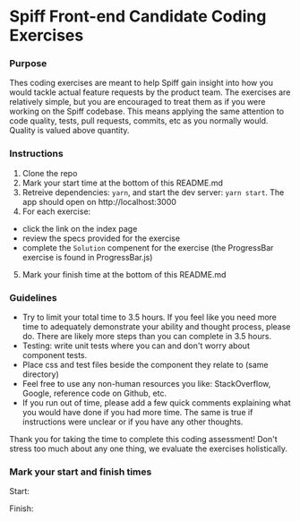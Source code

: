 # Spiff Front-end Candidate Coding Exercises

### Purpose
Thes coding exercises are meant to help Spiff gain insight into how you would tackle actual feature requests by the product team. The exercises are relatively simple, but you are encouraged to treat them as if you were working on the Spiff codebase. This means applying the same attention to code quality, tests, pull requests, commits, etc as you normally would. Quality is valued above quantity.

### Instructions
1. Clone the repo
2. Mark your start time at the bottom of this README.md
3. Retreive dependencies: `yarn`, and start the dev server: `yarn start`. The app should open on http://localhost:3000
4. For each exercise: 
  - click the link on the index page
  - review the specs provided for the exercise
  - complete the `Solution` compenent for the exercise (the ProgressBar exercise is found in ProgressBar.js)
5. Mark your finish time at the bottom of this README.md

### Guidelines

- Try to limit your total time to 3.5 hours. If you feel like you need more time to adequately demonstrate your ability and thought process, please do. There are likely more steps than you can complete in 3.5 hours.
- Testing: write unit tests where you can and don't worry about component tests.
- Place css and test files beside the component they relate to (same directory)
- Feel free to use any non-human resources you like: StackOverflow, Google, reference code on Github, etc.
- If you run out of time, please add a few quick comments explaining what you would have done if you had more time. The same is true if instructions were unclear or if you have any other thoughts.

Thank you for taking the time to complete this coding assessment! Don't stress too much about any one thing, we evaluate the exercises holistically.


### Mark your start and finish times

Start:

Finish:
